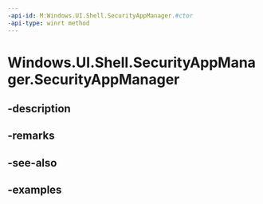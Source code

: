 ```yaml
---
-api-id: M:Windows.UI.Shell.SecurityAppManager.#ctor
-api-type: winrt method
---
```


<!-- Method syntax.
public SecurityAppManager.SecurityAppManager()
-->

# Windows.UI.Shell.SecurityAppManager.SecurityAppManager

## -description

## -remarks

## -see-also

## -examples

